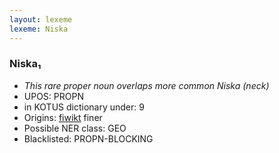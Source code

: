 ```yaml
---
layout: lexeme
lexeme: Niska
---
```


###  Niska₁

* _This rare proper noun overlaps more common *Niska* (neck)_
* UPOS:  PROPN
* in KOTUS dictionary under:  9
* Origins: [fiwikt](https://fi.wiktionary.org/wiki/Niska) finer 
* Possible NER class:  GEO
* Blacklisted:  PROPN-BLOCKING

